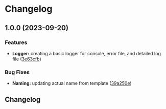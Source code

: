 # Changelog

## 1.0.0 (2023-09-20)


### Features

* **Logger:** creating a basic logger for console, error file, and detailed log file ([3e63cfb](https://github.com/josephdaw/logger/commit/3e63cfb07ad5084afcaf2a2e12e90958fc7a5bb9))


### Bug Fixes

* **Naming:** updating actual name from template ([39a250e](https://github.com/josephdaw/logger/commit/39a250ebdd36f5ec9269608217249f7ae1724428))

## Changelog
